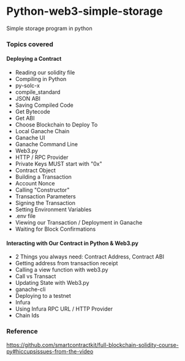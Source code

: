 # Python-web3-simple-storage
Simple storage program in python

### Topics covered
#### Deploying a Contract
 - Reading our solidity file
 - Compiling in Python
 - py-solc-x
 - compile_standard
 - JSON ABI
 - Saving Compiled Code
 - Get Bytecode
 - Get ABI
 - Choose Blockchain to Deploy To
 - Local Ganache Chain
 - Ganache UI
 - Ganache Command Line
 - Web3.py
 - HTTP / RPC Provider
 - Private Keys MUST start with "0x"
 - Contract Object
 - Building a Transaction
 - Account Nonce
 - Calling "Constructor"
 - Transaction Parameters
 - Signing the Transaction
 - Setting Environment Variables
 - .env file
 - Viewing our Transaction / Deployment in Ganache
 - Waiting for Block Confirmations
#### Interacting with Our Contract in Python & Web3.py
 - 2 Things you always need: Contract Address, Contract ABI
 - Getting address from transaction receipt
 - Calling a view function with web3.py
 - Call vs Transact
 - Updating State with Web3.py
 - ganache-cli
 - Deploying to a testnet
 - Infura
 - Using Infura RPC URL / HTTP Provider
 - Chain Ids

### Reference
https://github.com/smartcontractkit/full-blockchain-solidity-course-py#hiccupsissues-from-the-video
